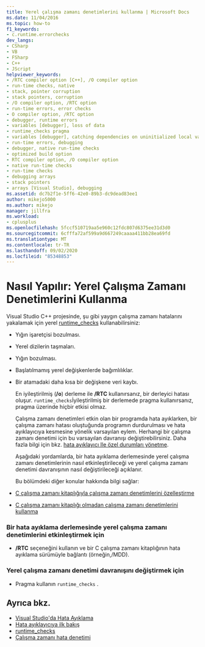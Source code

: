 ```yaml
---
title: Yerel çalışma zamanı denetimlerini kullanma | Microsoft Docs
ms.date: 11/04/2016
ms.topic: how-to
f1_keywords:
- c.runtime.errorchecks
dev_langs:
- CSharp
- VB
- FSharp
- C++
- JScript
helpviewer_keywords:
- /RTC compiler option [C++], /O compiler option
- run-time checks, native
- stack, pointer corruption
- stack pointers, corruption
- /O compiler option, /RTC option
- run-time errors, error checks
- O compiler option, /RTC option
- debugger, runtime errors
- variables [debugger], loss of data
- runtime_checks pragma
- variables [debugger], catching dependencies on uninitialized local variables
- run-time errors, debugging
- debugger, native run-time checks
- optimized build option
- RTC compiler option, /O compiler option
- native run-time checks
- run-time checks
- debugging arrays
- stack pointers
- arrays [Visual Studio], debugging
ms.assetid: dc7b2f1e-5ff6-42e0-89b3-dc9dead83ee1
author: mikejo5000
ms.author: mikejo
manager: jillfra
ms.workload:
- cplusplus
ms.openlocfilehash: 5fccf510719aa5e960c12fdc807d6375ee31d3d0
ms.sourcegitcommit: 6cfffa72af599a9d667249caaaa411bb28ea69fd
ms.translationtype: MT
ms.contentlocale: tr-TR
ms.lasthandoff: 09/02/2020
ms.locfileid: "85348853"
---
```

# <a name="how-to-use-native-run-time-checks"></a>Nasıl Yapılır: Yerel Çalışma Zamanı Denetimlerini Kullanma
Visual Studio C++ projesinde, şu gibi yaygın çalışma zamanı hatalarını yakalamak için yerel [runtime_checks](/cpp/preprocessor/runtime-checks) kullanabilirsiniz:

- Yığın işaretçisi bozulması.

- Yerel dizilerin taşmaları.

- Yığın bozulması.

- Başlatılmamış yerel değişkenlerde bağımlılıklar.

- Bir atamadaki daha kısa bir değişkene veri kaybı.

  En iyileştirilmiş (**/o**) derleme ile **/RTC** kullanırsanız, bir derleyici hatası oluşur. `runtime_checks`İyileştirilmiş bir derlemede pragma kullanırsanız, pragma üzerinde hiçbir etkisi olmaz.

  Çalışma zamanı denetimleri etkin olan bir programda hata ayıklarken, bir çalışma zamanı hatası oluştuğunda programın durdurulması ve hata ayıklayıcıya kesmesine yönelik varsayılan eylem. Herhangi bir çalışma zamanı denetimi için bu varsayılan davranışı değiştirebilirsiniz. Daha fazla bilgi için bkz. [hata ayıklayıcı Ile özel durumları yönetme](../debugger/managing-exceptions-with-the-debugger.md).

  Aşağıdaki yordamlarda, bir hata ayıklama derlemesinde yerel çalışma zamanı denetimlerinin nasıl etkinleştirileceği ve yerel çalışma zamanı denetimi davranışının nasıl değiştirileceği açıklanır.

  Bu bölümdeki diğer konular hakkında bilgi sağlar:

- [C çalışma zamanı kitaplığıyla çalışma zamanı denetimlerini özelleştirme](../debugger/native-run-time-checks-customization.md)

- [C çalışma zamanı kitaplığı olmadan çalışma zamanı denetimlerini kullanma](../debugger/using-run-time-checks-without-the-c-run-time-library.md)

### <a name="to-enable-native-run-time-checks-in-a-debug-build"></a>Bir hata ayıklama derlemesinde yerel çalışma zamanı denetimlerini etkinleştirmek için

- **/RTC** seçeneğini kullanın ve bir C çalışma zamanı kitaplığının hata ayıklama sürümüyle bağlantı (örneğin,/MDD).

### <a name="to-modify-native-run-time-check-behavior"></a>Yerel çalışma zamanı denetimi davranışını değiştirmek için

- Pragma kullanın `runtime_checks` .

## <a name="see-also"></a>Ayrıca bkz.
- [Visual Studio'da Hata Ayıklama](../debugger/index.yml)
- [Hata ayıklayıcıya ilk bakış](../debugger/debugger-feature-tour.md)
- [runtime_checks](/cpp/preprocessor/runtime-checks)
- [Çalışma zamanı hata denetimi](/cpp/c-runtime-library/run-time-error-checking)